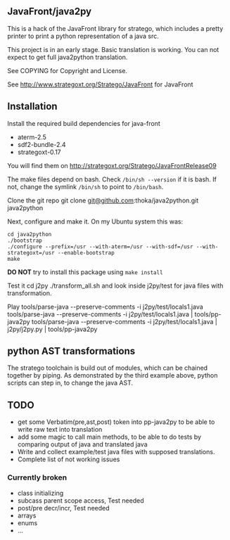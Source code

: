 ## JavaFront/java2py

This is a hack of the JavaFront library for stratego, which
includes a pretty printer to print a python representation of a java src.

This project is in an early stage. Basic translation is working.
You can not expect to get full java2python translation.

See COPYING for Copyright and License.

See http://www.strategoxt.org/Stratego/JavaFront for JavaFront
 
## Installation

Install the required build dependencies for java-front

- aterm-2.5
- sdf2-bundle-2.4
- strategoxt-0.17 

You will find them on http://strategoxt.org/Stratego/JavaFrontRelease09

The make files depend on bash. Check `/bin/sh --version`
if it is bash. If not, change the symlink  `/bin/sh` to point to `/bin/bash`.

Clone the git repo
    git clone git@github.com:thoka/java2python.git java2python

Next, configure and make it. 
On my Ubuntu system this was:

    cd java2python
    ./bootstrap
    ./configure --prefix=/usr --with-aterm=/usr --with-sdf=/usr --with-strategoxt=/usr --enable-bootstrap
    make

__DO NOT__ try to install this package using `make install` 

Test it
   cd j2py
   ./transform_all.sh
and look inside j2py/test for java files with transformation.
   

Play
    tools/parse-java --preserve-comments -i j2py/test/locals1.java
    tools/parse-java --preserve-comments -i j2py/test/locals1.java | tools/pp-java2py
    tools/parse-java --preserve-comments -i j2py/test/locals1.java | j2py/j2py.py | tools/pp-java2py

## python AST transformations

The stratego toolchain is build out of modules, which can be chained together by piping.
As demonstrated by the third example above, python scripts can step in, to change the java AST.
   
## TODO

- get some Verbatim(pre,ast,post) token into pp-java2py to be able to write raw text into translation
- add some magic to call main methods, to be able to do tests by comparing output of java and translated java 
- Write and collect example/test java files with supposed translations.
- Complete list of not working issues

### Currently broken
 
- class initializing
- subcass parent scope access,  Test needed
- post/pre decr/incr, Test needed
- arrays
- enums
- ...
 
 
 
